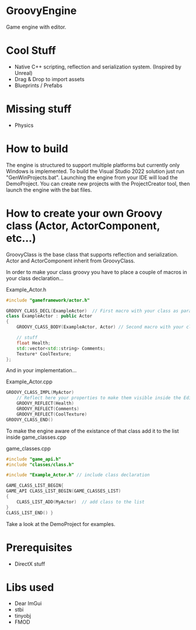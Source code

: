 # GroovyEngine
Game engine with editor.

# Cool Stuff
- Native C++ scripting, reflection and serialization system. (Inspired by Unreal)
- Drag & Drop to import assets
- Blueprints / Prefabs

# Missing stuff
- Physics

# How to build
The engine is structured to support multiple platforms but currently only Windows is implemented.
To build the Visual Studio 2022 solution just run "GenWinProjects.bat".
Launching the engine from your IDE will load the DemoProject.
You can create new projects with the ProjectCreator tool, then launch the engine with the bat files.

# How to create your own Groovy class (Actor, ActorComponent, etc...)

GroovyClass is the base class that supports reflection and serialization. Actor and ActorComponent inherit from GroovyClass.

In order to make your class groovy you have to place a couple of macros in your class declaration...

Example_Actor.h
```C++
#include "gameframework/actor.h"

GROOVY_CLASS_DECL(ExampleActor)  // First macro with your class as parameter
class ExampleActor : public Actor
{
    GROOVY_CLASS_BODY(ExampleActor, Actor) // Second macro with your class and the Super class as parameters

    // stuff
    float Health;
    std::vector<std::string> Comments;
    Texture* CoolTexture;
};
```

And in your implementation...

Example_Actor.cpp
```C++
GROOVY_CLASS_IMPL(MyActor)
    // Reflect here your properties to make them visible inside the Editor and serialized automagically
    GROOVY_REFLECT(Health)
    GROOVY_REFLECT(Comments)
    GROOVY_REFLECT(CoolTexture)
GROOVY_CLASS_END()
```

To make the engine aware of the existance of that class add it to the list inside game_classes.cpp

game_classes.cpp
```C++
#include "game_api.h"
#include "classes/class.h"

#include "Example_Actor.h" // include class declaration

GAME_CLASS_LIST_BEGIN{
GAME_API CLASS_LIST_BEGIN(GAME_CLASSES_LIST)
{
	CLASS_LIST_ADD(MyActor)  // add class to the list
}
CLASS_LIST_END() }
```
Take a look at the DemoProject for examples.

# Prerequisites
- DirectX stuff

# Libs used
- Dear ImGui
- stbi
- tinyobj
- FMOD
